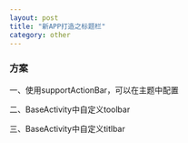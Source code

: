 ```yaml
---
layout: post
title: "新APP打造之标题栏"
category: other
---
```




### 方案

一、使用supportActionBar，可以在主题中配置

二、BaseActivity中自定义toolbar

三、BaseActivity中自定义titlbar

